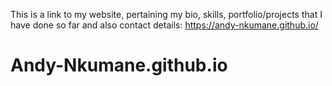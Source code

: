 This is a link to my website, pertaining my bio, skills, portfolio/projects that I have done so far and also contact details: https://andy-nkumane.github.io/
# Andy-Nkumane.github.io
